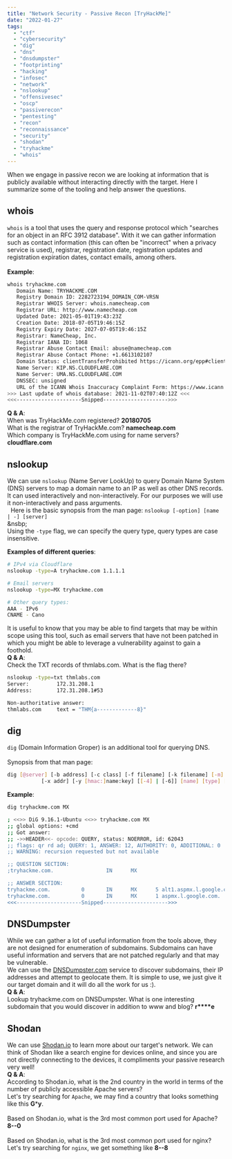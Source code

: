 ```yaml
---
title: "Network Security - Passive Recon [TryHackMe]"
date: "2022-01-27"
tags: 
  - "ctf"
  - "cybersecurity"
  - "dig"
  - "dns"
  - "dnsdumpster"
  - "footprinting"
  - "hacking"
  - "infosec"
  - "network"
  - "nslookup"
  - "offensivesec"
  - "oscp"
  - "passiverecon"
  - "pentesting"
  - "recon"
  - "reconnaissance"
  - "security"
  - "shodan"
  - "tryhackme"
  - "whois"
---
```


When we engage in passive recon we are looking at information that is publicly available without interacting directly with the target. Here I summarize some of the tooling and help answer the questions.

## whois

`whois` is a tool that uses the query and response protocol which "searches for an object in an RFC 3912 database". With it we can gather information such as contact information (this can often be "incorrect" when a privacy service is used), registrar, registration date, registration updates and registration expiration dates, contact emails, among others.  
   
**Example**:

```sh
whois tryhackme.com
   Domain Name: TRYHACKME.COM
   Registry Domain ID: 2282723194_DOMAIN_COM-VRSN
   Registrar WHOIS Server: whois.namecheap.com
   Registrar URL: http://www.namecheap.com
   Updated Date: 2021-05-01T19:43:23Z
   Creation Date: 2018-07-05T19:46:15Z
   Registry Expiry Date: 2027-07-05T19:46:15Z
   Registrar: NameCheap, Inc.
   Registrar IANA ID: 1068
   Registrar Abuse Contact Email: abuse@namecheap.com
   Registrar Abuse Contact Phone: +1.6613102107
   Domain Status: clientTransferProhibited https://icann.org/epp#clientTransferProhibited
   Name Server: KIP.NS.CLOUDFLARE.COM
   Name Server: UMA.NS.CLOUDFLARE.COM
   DNSSEC: unsigned
   URL of the ICANN Whois Inaccuracy Complaint Form: https://www.icann.org/wicf/
>>> Last update of whois database: 2021-11-02T07:40:12Z <<<
<<<---------------------Snipped--------------------->>>
```

**Q & A**:  
When was TryHackMe.com registered? **20180705**  
What is the registrar of TryHackMe.com? **namecheap.com**  
Which company is TryHackMe.com using for name servers? **cloudflare.com**

## nslookup

We can use `nslookup` (Name Server LookUp) to query Domain Name System (DNS) servers to map a domain name to an IP as well as other DNS records. It can used interactively and non-interactively. For our purposes we will use it non-interactively and pass arguments.  
  Here is the basic synopsis from the man page: `nslookup [-option] [name | -] [server]`  
&nsbp;  
Using the `-type` flag, we can specify the query type, query types are case insensitive.

**Examples of different queries**:

```sh
# IPv4 via Cloudflare
nslookup -type=A tryhackme.com 1.1.1.1 

# Email servers
nslookup -type=MX tryhackme.com

# Other query types:
AAA - IPv6
CNAME - Cano
```

It is useful to know that you may be able to find targets that may be within scope using this tool, such as email servers that have not been patched in which you might be able to leverage a vulnerability against to gain a foothold.  
**Q & A**:  
Check the TXT records of thmlabs.com. What is the flag there?

```sh
nslookup -type=txt thmlabs.com
Server:         172.31.208.1
Address:        172.31.208.1#53

Non-authoritative answer:
thmlabs.com     text = "THM{a-------------8}"
```

## dig

`dig` (Domain Information Groper) is an additional tool for querying DNS.  
   
Synopsis from that man page:

```sh
dig [@server] [-b address] [-c class] [-f filename] [-k filename] [-m] [-p port#] [-q name] [-t type] [-v]
           [-x addr] [-y [hmac:]name:key] [[-4] | [-6]] [name] [type] [class] [queryopt...]
```

**Example**:

```sh
dig tryhackme.com MX

; <<>> DiG 9.16.1-Ubuntu <<>> tryhackme.com MX
;; global options: +cmd
;; Got answer:
;; ->>HEADER<<- opcode: QUERY, status: NOERROR, id: 62043
;; flags: qr rd ad; QUERY: 1, ANSWER: 12, AUTHORITY: 0, ADDITIONAL: 0
;; WARNING: recursion requested but not available

;; QUESTION SECTION:
;tryhackme.com.                 IN      MX

;; ANSWER SECTION:
tryhackme.com.          0       IN      MX      5 alt1.aspmx.l.google.com.
tryhackme.com.          0       IN      MX      1 aspmx.l.google.com.
<<<---------------------Snipped--------------------->>>
```

## DNSDumpster

While we can gather a lot of useful information from the tools above, they are not designed for enumeration of subdomains. Subdomains can have useful information and servers that are not patched regularly and that may be vulnerable.    
We can use the [DNSDumpster.com](dnsdumpster.com) service to discover subdomains, their IP addresses and attempt to geolocate them. It is simple to use, we just give it our target domain and it will do all the work for us :).  
**Q & A**:  
Lookup tryhackme.com on DNSDumpster. What is one interesting subdomain that you would discover in addition to www and blog? **r\*\*\*\*e**

## Shodan

We can use [Shodan.io](https://www.shodan.io) to learn more about our target's network. We can think of Shodan like a search engine for devices online, and since you are not directly connecting to the devices, it compliments your passive research very well!  
**Q & A**:  
According to Shodan.io, what is the 2nd country in the world in terms of the number of publicly accessible Apache servers?  
Let's try searching for `Apache`, we may find a country that looks something like this **G**\***y**.  
   
Based on Shodan.io, what is the 3rd most common port used for Apache? **8--0**  
   
Based on Shodan.io, what is the 3rd most common port used for nginx?  
Let's try searching for `nginx`, we get something like **8--8**
